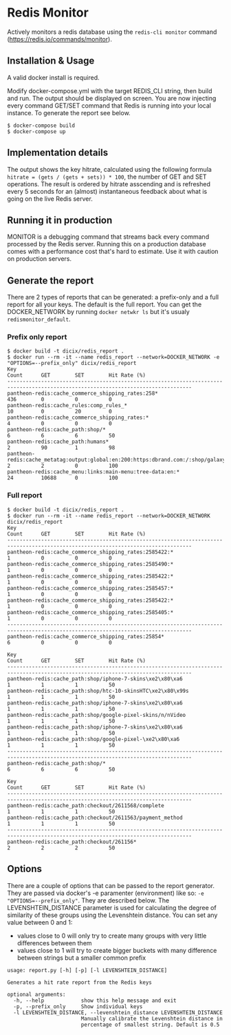 # Redis Monitor
Actively monitors a redis database using the `redis-cli monitor` command (https://redis.io/commands/monitor).

## Installation & Usage
A valid docker install is required. 

Modify docker-compose.yml with the target REDIS_CLI string, then build and run. The output should be displayed on screen. You are now injecting every command GET/SET command that Redis is running into your local instance. To generate the report see below.

```
$ docker-compose build
$ docker-compose up
```

## Implementation details
The output shows the key hitrate, calculated using the following formula `hitrate = (gets / (gets + sets)) * 100`, the number of GET and SET operations. The result is ordered by hitrate asscending and is refreshed every 5 seconds for an (almost) instantaneous feedback about what is going on the live Redis server.

## Running it in production
MONITOR is a debugging command that streams back every command processed by the Redis server. Running this on a production database comes with a performance cost that's hard to estimate. Use it with caution on production servers.

## Generate the report
There are 2 types of reports that can be generated: a prefix-only and a full report for all your keys. The default is the full report. You can get the DOCKER_NETWORK by running `docker netwkr ls` but it's usualy `redismonitor_default`.

### Prefix only report

```
$ docker build -t dicix/redis_report .
$ docker run --rm -it --name redis_report --network=DOCKER_NETWORK -e "OPTIONS=--prefix_only" dicix/redis_report
Key                                                                                        Count      GET        SET        Hit Rate (%)
----------------------------------------------------------------------------------------------------------------------------------
pantheon-redis:cache_commerce_shipping_rates:258*                                          436        0          0          0          
pantheon-redis:cache_rules:comp_rules_*                                                    10         0          20         0          
pantheon-redis:cache_commerce_shipping_rates:*                                             4          0          0          0          
pantheon-redis:cache_path:shop/*                                                           6          6          6          50         
pantheon-redis:cache_path:humans*                                                          2          90         1          98         
pantheon-redis:cache_metatag:output:global:en:200:https:dbrand.com:/:shop/galaxy...*       2          2          0          100             
pantheon-redis:cache_menu:links:main-menu:tree-data:en:*                                   24         10688      0          100   
```
### Full report

```
$ docker build -t dicix/redis_report .
$ docker run --rm -it --name redis_report --network=DOCKER_NETWORK dicix/redis_report
Key                                                                                        Count      GET        SET        Hit Rate (%)
----------------------------------------------------------------------------------------------------------------------------------
pantheon-redis:cache_commerce_shipping_rates:2585422:*                                     1          0          0          0         
pantheon-redis:cache_commerce_shipping_rates:2585490:*                                     1          0          0          0         
pantheon-redis:cache_commerce_shipping_rates:2585422:*                                     1          0          0          0         
pantheon-redis:cache_commerce_shipping_rates:2585457:*                                     1          0          0          0         
pantheon-redis:cache_commerce_shipping_rates:2585422:*                                     1          0          0          0         
pantheon-redis:cache_commerce_shipping_rates:2585405:*                                     1          0          0          0         
----------------------------------------------------------------------------------------------------------------------------------
pantheon-redis:cache_commerce_shipping_rates:25854*                                        6          0          0          0 

Key                                                                                        Count      GET        SET        Hit Rate (%)
----------------------------------------------------------------------------------------------------------------------------------
pantheon-redis:cache_path:shop/iphone-7-skins\xe2\x80\xa6                                  1          1          1          50        
pantheon-redis:cache_path:shop/htc-10-skinsHTC\xe2\x80\x99s                                1          1          1          50        
pantheon-redis:cache_path:shop/iphone-7-skins\xe2\x80\xa6                                  1          1          1          50        
pantheon-redis:cache_path:shop/google-pixel-skins/n/nVideo                                 1          1          1          50        
pantheon-redis:cache_path:shop/iphone-7-skins\xe2\x80\xa6                                  1          1          1          50        
pantheon-redis:cache_path:shop/google-pixel-\xe2\x80\xa6                                   1          1          1          50        
----------------------------------------------------------------------------------------------------------------------------------
pantheon-redis:cache_path:shop/*                                                           6          6          6          50         

Key                                                                                        Count      GET        SET        Hit Rate (%)
----------------------------------------------------------------------------------------------------------------------------------
pantheon-redis:cache_path:checkout/2611568/complete                                        1          1          1          50        
pantheon-redis:cache_path:checkout/2611563/payment_method                                  1          1          1          50        
----------------------------------------------------------------------------------------------------------------------------------
pantheon-redis:cache_path:checkout/261156*                                                 2          2          2          50 
```

## Options
There are a couple of options that can be passed to the report generator. They are passed via docker's -e paramenter (environment) like so: `-e "OPTIONS=--prefix_only"`. They are described below. The LEVENSHTEIN_DISTANCE parameter is used for calculating the degree of similarity of these groups using the Levenshtein distance. You can set any value between 0 and 1:

* values close to 0 will only try to create many groups with very little differences between them 
* values close to 1 will try to create bigger buckets with many difference between strings but a smaller common prefix

```
usage: report.py [-h] [-p] [-l LEVENSHTEIN_DISTANCE]

Generates a hit rate report from the Redis keys

optional arguments:
  -h, --help            show this help message and exit
  -p, --prefix_only     Show individual keys
  -l LEVENSHTEIN_DISTANCE, --levenshtein_distance LEVENSHTEIN_DISTANCE
                        Manually calibrate the Levenshtein distance in
                        percentage of smallest string. Default is 0.5
```
